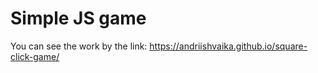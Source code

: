 # Simple JS game

You can see the work by the link: https://andriishvaika.github.io/square-click-game/
